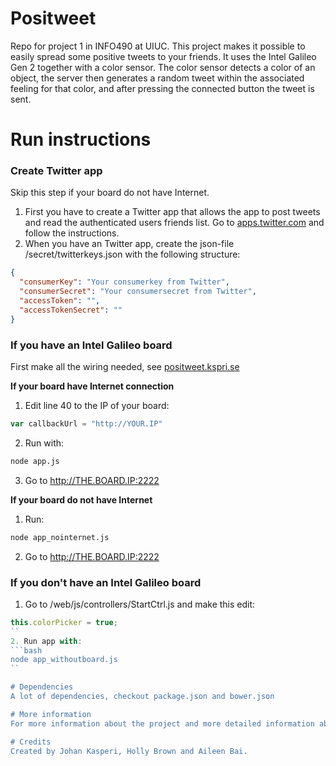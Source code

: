 # Positweet
Repo for project 1 in INFO490 at UIUC. This project makes it possible to easily spread some positive tweets to your friends. It uses the Intel Galileo Gen 2 together with a color sensor. The color sensor detects a color of an object, the server then generates a random tweet within the associated feeling for that color, and after pressing the connected button the tweet is sent.

# Run instructions
### Create Twitter app
Skip this step if your board do not have Internet.

1. First you have to create a Twitter app that allows the app to post tweets and read the authenticated users friends list. Go to [apps.twitter.com](apps.twitter.com) and follow the instructions.
2. When you have an Twitter app, create the json-file /secret/twitterkeys.json with the following structure:
```json
{
  "consumerKey": "Your consumerkey from Twitter",
  "consumerSecret": "Your consumersecret from Twitter",
  "accessToken": "",
  "accessTokenSecret": ""
}
```

### If you have an Intel Galileo board
First make all the wiring needed, see [positweet.kspri.se](positweet.kspri.se)

**If your board have Internet connection**

1. Edit line 40 to the IP of your board:
```javascript
var callbackUrl = "http://YOUR.IP"
```
2. Run with:
```bash
node app.js
```
3. Go to http://THE.BOARD.IP:2222

**If your board do not have Internet**

1. Run:
```bash
node app_nointernet.js
```
2. Go to http://THE.BOARD.IP:2222

### If you don't have an Intel Galileo board
1. Go to /web/js/controllers/StartCtrl.js and make this edit:
```javascript
this.colorPicker = true;
``
2. Run app with:
```bash
node app_withoutboard.js
``

# Dependencies
A lot of dependencies, checkout package.json and bower.json

# More information
For more information about the project and more detailed information about wiring and stuff, checkout [positweet.kspri.se](positweet.kspri.se)

# Credits
Created by Johan Kasperi, Holly Brown and Aileen Bai.